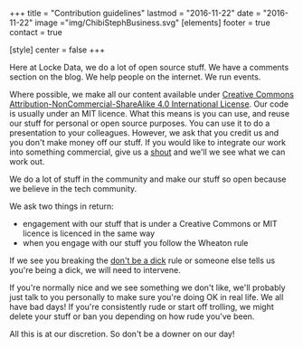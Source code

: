 +++
title = "Contribution guidelines"
lastmod = "2016-11-22"
date = "2016-11-22"
image ="img/ChibiStephBusiness.svg"
[elements]
  footer = true
  contact = true



[style]
  center = false
+++

Here at Locke Data, we do a lot of open source stuff. We have a comments section on the blog. We help people on the internet. We run events.

Where possible, we make all our content available under [Creative Commons Attribution-NonCommercial-ShareAlike 4.0 International License](http://creativecommons.org/licenses/by-nc-sa/4.0/). Our code is usually under an MIT licence. What this means is you can use, and reuse our stuff for personal or open source purposes. You can use it to do a presentation to your colleagues. However, we ask that you credit us and you don't make money off our stuff. If you would like to integrate our work into something commercial, give us a [shout](../#contact) and we'll we see what we can work out.

We do a lot of stuff in the community and make our stuff so open because we believe in the tech community.

We ask two things in return:

- engagement with our stuff that is under a Creative Commons or MIT licence is licenced in the same way
- when you engage with our stuff you follow the Wheaton rule

If we see you breaking the [don't be a dick](//dontbeadickday.com/) rule or someone else tells us you're being a dick, we will need to intervene. 

If you're normally nice and we see something we don't like, we'll probably just talk to you personally to make sure you're doing OK in real life. We all have bad days! If you're consistently rude or start off trolling, we might delete your stuff or ban you depending on how rude you've been.

All this is at our discretion. So don't be a downer on our day!